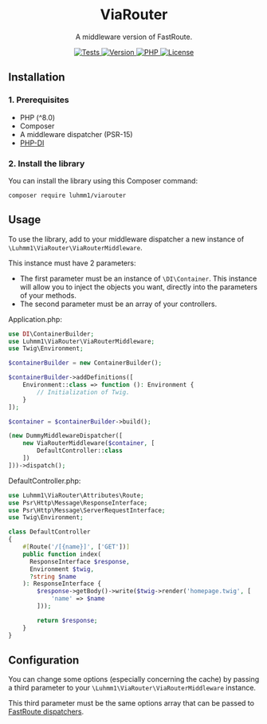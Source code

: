 <h1 align="center">ViaRouter</h1>

<p align="center">A middleware version of FastRoute.</p>

<p align="center">
  <a href="https://github.com/Luhmm1/ViaRouter/actions/workflows/tests.yml">
    <img src="https://github.com/Luhmm1/ViaRouter/actions/workflows/tests.yml/badge.svg" alt="Tests">
  </a>
  <a href="https://packagist.org/packages/luhmm1/viarouter">
    <img src="https://flat.badgen.net/packagist/v/luhmm1/viarouter" alt="Version">
  </a>
  <a href="https://www.php.net/">
    <img src="https://flat.badgen.net/packagist/php/luhmm1/viarouter" alt="PHP">
  </a>
  <a href="https://github.com/Luhmm1/ViaRouter/blob/master/LICENSE">
    <img src="https://flat.badgen.net/packagist/license/luhmm1/viarouter" alt="License">
  </a>
</p>

## Installation

### 1. Prerequisites

- PHP (^8.0)
- Composer
- A middleware dispatcher (PSR-15)
- [PHP-DI](https://php-di.org/)

### 2. Install the library

You can install the library using this Composer command:

```
composer require luhmm1/viarouter
```

## Usage

To use the library, add to your middleware dispatcher a new instance of `\Luhmm1\ViaRouter\ViaRouterMiddleware`.

This instance must have 2 parameters:

- The first parameter must be an instance of `\DI\Container`. This instance will allow you to inject the objects you want, directly into the parameters of your methods.
- The second parameter must be an array of your controllers.

Application.php:

```php
use DI\ContainerBuilder;
use Luhmm1\ViaRouter\ViaRouterMiddleware;
use Twig\Environment;

$containerBuilder = new ContainerBuilder();

$containerBuilder->addDefinitions([
    Environment::class => function (): Environment {
        // Initialization of Twig.
    }
]);

$container = $containerBuilder->build();

(new DummyMiddlewareDispatcher([
    new ViaRouterMiddleware($container, [
        DefaultController::class
    ])
]))->dispatch();
```

DefaultController.php:

```php
use Luhmm1\ViaRouter\Attributes\Route;
use Psr\Http\Message\ResponseInterface;
use Psr\Http\Message\ServerRequestInterface;
use Twig\Environment;

class DefaultController
{
    #[Route('/[{name}]', ['GET'])]
    public function index(
      ResponseInterface $response,
      Environment $twig,
      ?string $name
    ): ResponseInterface {
        $response->getBody()->write($twig->render('homepage.twig', [
            'name' => $name
        ]));

        return $response;
    }
}
```

## Configuration

You can change some options (especially concerning the cache) by passing a third parameter to your `\Luhmm1\ViaRouter\ViaRouterMiddleware` instance.

This third parameter must be the same options array that can be passed to [FastRoute dispatchers](https://github.com/nikic/FastRoute#caching).
